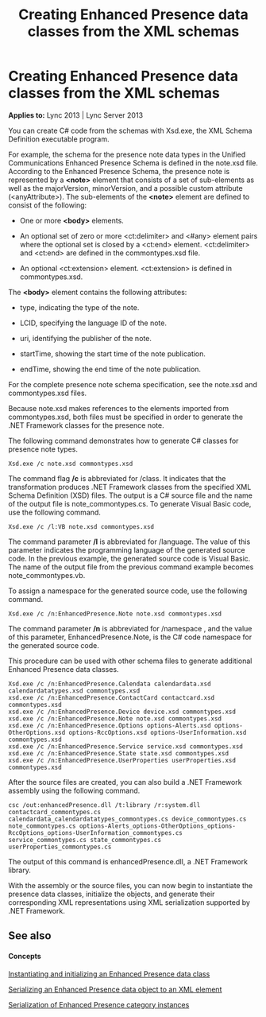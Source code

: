 ﻿---
title: Creating Enhanced Presence data classes from the XML schemas
TOCTitle: Creating Enhanced Presence data classes from the XML schemas
ms:assetid: 188c95cc-f3ec-41e9-ab4b-11283f08c18e
ms:mtpsurl: https://msdn.microsoft.com/library/Dn454686(v=office.15)
ms:contentKeyID: 57093253
ms.date: 07/24/2014
mtps_version: v=office.15
---

# Creating Enhanced Presence data classes from the XML schemas


**Applies to:** Lync 2013 | Lync Server 2013

You can create C\# code from the schemas with Xsd.exe, the XML Schema Definition executable program.

For example, the schema for the presence note data types in the Unified Communications Enhanced Presence Schema is defined in the note.xsd file. According to the Enhanced Presence Schema, the presence note is represented by a **\<note\>** element that consists of a set of sub-elements as well as the majorVersion, minorVersion, and a possible custom attribute (\<anyAttribute\>). The sub-elements of the **\<note\>** element are defined to consist of the following:

  - One or more **\<body\>** elements.

  - An optional set of zero or more \<ct:delimiter\> and \<\#any\> element pairs where the optional set is closed by a \<ct:end\> element. \<ct:delimiter\> and \<ct:end\> are defined in the commontypes.xsd file.

  - An optional \<ct:extension\> element. \<ct:extension\> is defined in commontypes.xsd.

The **\<body\>** element contains the following attributes:

  - type, indicating the type of the note.

  - LCID, specifying the language ID of the note.

  - uri, identifying the publisher of the note.

  - startTime, showing the start time of the note publication.

  - endTime, showing the end time of the note publication.

For the complete presence note schema specification, see the note.xsd and commontypes.xsd files.

Because note.xsd makes references to the elements imported from commontypes.xsd, both files must be specified in order to generate the .NET Framework classes for the presence note.

The following command demonstrates how to generate C\# classes for presence note types.

    Xsd.exe /c note.xsd commontypes.xsd

The command flag **/c** is abbreviated for /class. It indicates that the transformation produces .NET Framework classes from the specified XML Schema Definition (XSD) files. The output is a C\# source file and the name of the output file is note\_commontypes.cs. To generate Visual Basic code, use the following command.

    Xsd.exe /c /l:VB note.xsd commontypes.xsd

The command parameter **/l** is abbreviated for /language. The value of this parameter indicates the programming language of the generated source code. In the previous example, the generated source code is Visual Basic. The name of the output file from the previous command example becomes note\_commontypes.vb.

To assign a namespace for the generated source code, use the following command.

    Xsd.exe /c /n:EnhancedPresence.Note note.xsd commontypes.xsd

The command parameter **/n** is abbreviated for /namespace , and the value of this parameter, EnhancedPresence.Note, is the C\# code namespace for the generated source code.

This procedure can be used with other schema files to generate additional Enhanced Presence data classes.

    Xsd.exe /c /n:EnhancedPresence.Calendata calendardata.xsd calendardatatypes.xsd commontypes.xsd
    xsd.exe /c /n:EnhancedPresence.ContactCard contactcard.xsd commontypes.xsd
    xsd.exe /c /n:EnhancedPresence.Device device.xsd commontypes.xsd
    xsd.exe /c /n:EnhancedPresence.Note note.xsd commontypes.xsd
    xsd.exe /c /n:EnhancedPresence.Options options-Alerts.xsd options-OtherOptions.xsd options-RccOptions.xsd options-UserInformation.xsd commontypes.xsd
    xsd.exe /c /n:EnhancedPresence.Service service.xsd commontypes.xsd
    xsd.exe /c /n:EnhancedPresence.State state.xsd commontypes.xsd 
    xsd.exe /c /n:EnhancedPresence.UserProperties userProperties.xsd commontypes.xsd

After the source files are created, you can also build a .NET Framework assembly using the following command.

    csc /out:enhancedPresence.dll /t:library /r:system.dll contactcard_commontypes.cs calendardata_calendardatatypes_commontypes.cs device_commontypes.cs note_commontypes.cs options-Alerts_options-OtherOptions_options-RccOptions_options-UserInformation_commontypes.cs service_commontypes.cs state_commontypes.cs userProperties_commontypes.cs

The output of this command is enhancedPresence.dll, a .NET Framework library.

With the assembly or the source files, you can now begin to instantiate the presence data classes, initialize the objects, and generate their corresponding XML representations using XML serialization supported by .NET Framework.

## See also

#### Concepts

[Instantiating and initializing an Enhanced Presence data class](instantiating-and-initializing-an-enhanced-presence-data-class.md)

[Serializing an Enhanced Presence data object to an XML element](serializing-an-enhanced-presence-data-object-to-an-xml-element.md)

[Serialization of Enhanced Presence category instances](serialization-of-enhanced-presence-category-instances.md)

